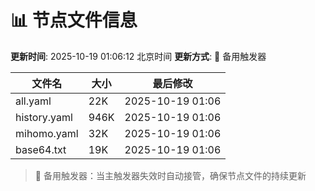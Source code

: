 # 📊 节点文件信息

**更新时间**: 2025-10-19 01:06:12 北京时间
**更新方式**: 🔄 备用触发器

| 文件名 | 大小 | 最后修改 |
|--------|------|----------|
| all.yaml | 22K | 2025-10-19 01:06 |
| history.yaml | 946K | 2025-10-19 01:06 |
| mihomo.yaml | 32K | 2025-10-19 01:06 |
| base64.txt | 19K | 2025-10-19 01:06 |

> 🔄 备用触发器：当主触发器失效时自动接管，确保节点文件的持续更新
